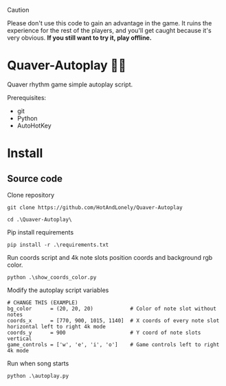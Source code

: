 > [!CAUTION]
> Please don't use this code to gain an advantage in the game. It ruins the experience for the rest of the players,
>  and you'll get caught because it's very obvious. <b>If you still want to try it, play offline.</b>

# Quaver-Autoplay 🎵🤖
Quaver rhythm game simple autoplay script.

Prerequisites:
<ul>
<li>git</li>
<li>Python</li>
<li>AutoHotKey</li>
</ul>

<h1>Install</h1>

<h2>Source code</h2>

Clone repository
```
git clone https://github.com/HotAndLonely/Quaver-Autoplay
```
```
cd .\Quaver-Autoplay\
```
Pip install requirements
```
pip install -r .\requirements.txt
```
Run coords script and 4k note slots position coords and background rgb color.
```
python .\show_coords_color.py
```
Modify the autoplay script variables
```
# CHANGE THIS (EXAMPLE)
bg_color      = (20, 20, 20)            # Color of note slot without notes
coords_x      = [770, 900, 1015, 1140]  # X coords of every note slot horizontal left to right 4k mode
coords_y      = 900                     # Y coord of note slots vertical
game_controls = ['w', 'e', 'i', 'o']    # Game controls left to right 4k mode
```
Run when song starts
```
python .\autoplay.py
```
